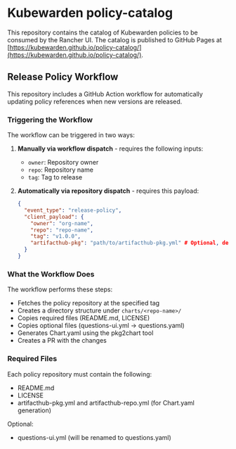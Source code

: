 # Kubewarden policy-catalog

This repository contains the catalog of Kubewarden policies to be consumed by the Rancher UI. The catalog is published to GitHub Pages at [https://kubewarden.github.io/policy-catalog/](https://kubewarden.github.io/policy-catalog/).

## Release Policy Workflow

This repository includes a GitHub Action workflow for automatically updating policy references when new versions are released.

### Triggering the Workflow

The workflow can be triggered in two ways:

1. **Manually via workflow dispatch** - requires the following inputs:

   - `owner`: Repository owner
   - `repo`: Repository name
   - `tag`: Tag to release

2. **Automatically via repository dispatch** - requires this payload:
   ```json
   {
     "event_type": "release-policy",
     "client_payload": {
       "owner": "org-name",
       "repo": "repo-name",
       "tag": "v1.0.0",
       "artifacthub-pkg": "path/to/artifacthub-pkg.yml" # Optional, defaults to `./artifacthub-pkg.yml`
     }
   }
   ```

### What the Workflow Does

The workflow performs these steps:

- Fetches the policy repository at the specified tag
- Creates a directory structure under `charts/<repo-name>/`
- Copies required files (README.md, LICENSE)
- Copies optional files (questions-ui.yml → questions.yaml)
- Generates Chart.yaml using the pkg2chart tool
- Creates a PR with the changes

### Required Files

Each policy repository must contain the following:

- README.md
- LICENSE
- artifacthub-pkg.yml and artifacthub-repo.yml (for Chart.yaml generation)

Optional:

- questions-ui.yml (will be renamed to questions.yaml)
